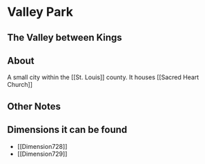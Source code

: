 # Valley Park
## The Valley between Kings

## About
A small city within the [[St. Louis]] county. It houses [[Sacred Heart Church]]

## Other Notes

## Dimensions it can be found
- [[Dimension728]]
- [[Dimension729]]